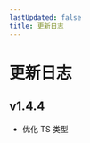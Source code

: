 ```yaml
---
lastUpdated: false
title: 更新日志
---
```


# 更新日志

## v1.4.4 <Badge type="tip" text='2024.12.06' />

- 优化 TS 类型
